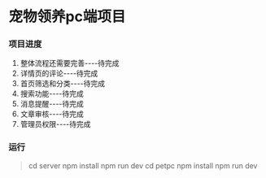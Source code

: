 # 宠物领养pc端项目

### 项目进度
1. 整体流程还需要完善----待完成
1. 详情页的评论----待完成 
1. 首页筛选和分类----待完成
1. 搜索功能----待完成
1. 消息提醒----待完成
1. 文章审核----待完成
1. 管理员权限----待完成


### 运行
>cd server
npm install
npm run dev
cd petpc
npm install
npm run dev

